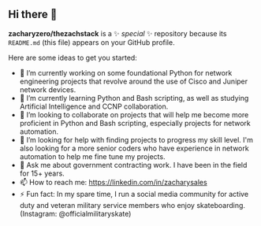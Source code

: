 ## Hi there 👋

**zacharyzero/thezachstack** is a ✨ _special_ ✨ repository because its `README.md` (this file) appears on your GitHub profile.

Here are some ideas to get you started:

- 🔭 I’m currently working on some foundational Python for network engineering projects that revolve around the use of Cisco and Juniper network devices. 
- 🌱 I’m currently learning Python and Bash scripting, as well as studying Artificial Intelligence and CCNP collaboration. 
- 👯 I’m looking to collaborate on projects that will help me become more proficient in Python and Bash scripting, especially projects for network automation. 
- 🤔 I’m looking for help with finding projects to progress my skill level. I'm also looking for a more senior coders who have experience in network automation to help me fine tune my projects. 
- 💬 Ask me about government contracting work. I have been in the field for 15+ years. 
- 📫 How to reach me: https://linkedin.com/in/zacharysales
- ⚡ Fun fact: In my spare time, I run a social media community for active duty and veteran military service members who enjoy skateboarding. (Instagram: @officialmilitaryskate)
<!--
